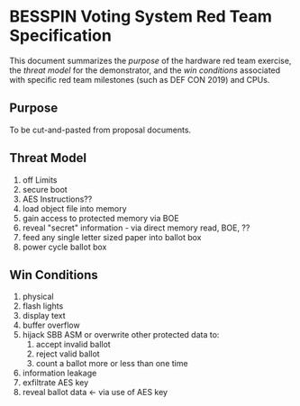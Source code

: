 # BESSPIN Voting System Red Team Specification

This document summarizes the *purpose* of the hardware red team
exercise, the *threat model* for the demonstrator, and the *win
conditions* associated with specific red team milestones (such as DEF
CON 2019) and CPUs.

## Purpose

To be cut-and-pasted from proposal documents.

## Threat Model

1. off Limits
  1. secure boot
  2. AES Instructions??
2. load object file into memory
  1. gain access to protected memory via BOE
  2. reveal "secret" information - via direct memory read, BOE, ??
3. feed any single letter sized paper into ballot box
4. power cycle ballot box

## Win Conditions

1. physical
  1. flash lights 
  2. display text
2. buffer overflow
  1. hijack SBB ASM or overwrite other protected data to:
     1. accept invalid ballot
     2. reject valid ballot
     3. count a ballot more or less than one time
3. information leakage
  1. exfiltrate AES key
  2. reveal ballot data <- via use of AES key


